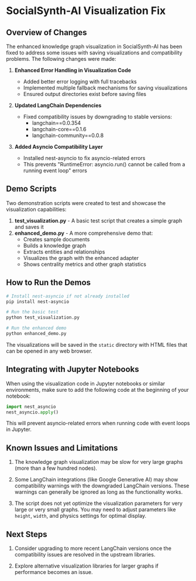 # SocialSynth-AI Visualization Fix

## Overview of Changes

The enhanced knowledge graph visualization in SocialSynth-AI has been fixed to address some issues with saving visualizations and compatibility problems. The following changes were made:

1. **Enhanced Error Handling in Visualization Code**
   - Added better error logging with full tracebacks
   - Implemented multiple fallback mechanisms for saving visualizations
   - Ensured output directories exist before saving files

2. **Updated LangChain Dependencies**
   - Fixed compatibility issues by downgrading to stable versions:
     - langchain==0.0.354
     - langchain-core==0.1.6
     - langchain-community==0.0.8

3. **Added Asyncio Compatibility Layer**
   - Installed nest-asyncio to fix asyncio-related errors
   - This prevents "RuntimeError: asyncio.run() cannot be called from a running event loop" errors

## Demo Scripts

Two demonstration scripts were created to test and showcase the visualization capabilities:

1. **test_visualization.py** - A basic test script that creates a simple graph and saves it
2. **enhanced_demo.py** - A more comprehensive demo that:
   - Creates sample documents
   - Builds a knowledge graph
   - Extracts entities and relationships
   - Visualizes the graph with the enhanced adapter
   - Shows centrality metrics and other graph statistics

## How to Run the Demos

```bash
# Install nest-asyncio if not already installed
pip install nest-asyncio

# Run the basic test
python test_visualization.py

# Run the enhanced demo
python enhanced_demo.py
```

The visualizations will be saved in the `static` directory with HTML files that can be opened in any web browser.

## Integrating with Jupyter Notebooks

When using the visualization code in Jupyter notebooks or similar environments, make sure to add the following code at the beginning of your notebook:

```python
import nest_asyncio
nest_asyncio.apply()
```

This will prevent asyncio-related errors when running code with event loops in Jupyter.

## Known Issues and Limitations

1. The knowledge graph visualization may be slow for very large graphs (more than a few hundred nodes).

2. Some LangChain integrations (like Google Generative AI) may show compatibility warnings with the downgraded LangChain versions. These warnings can generally be ignored as long as the functionality works.

3. The script does not yet optimize the visualization parameters for very large or very small graphs. You may need to adjust parameters like `height`, `width`, and physics settings for optimal display.

## Next Steps

1. Consider upgrading to more recent LangChain versions once the compatibility issues are resolved in the upstream libraries.

2. Explore alternative visualization libraries for larger graphs if performance becomes an issue. 
